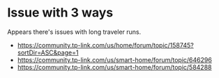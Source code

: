 # Issue with 3 ways

Appears there's issues with long traveler runs.

- https://community.tp-link.com/us/home/forum/topic/158745?sortDir=ASC&page=1
- https://community.tp-link.com/us/smart-home/forum/topic/646296
- https://community.tp-link.com/us/smart-home/forum/topic/584288
